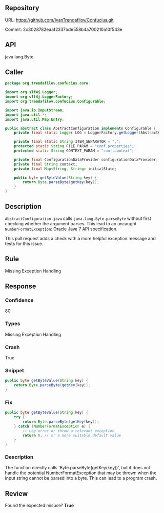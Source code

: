 ## Repository

URL: https://github.com/IvanTrendafilov/Confucius.git

Commit: 2c3028782eaaf2337bde558b4a700210a10f543e

## API

java.lang.Byte

## Caller

```java
package org.trendafilov.confucius.core;

import org.slf4j.Logger;
import org.slf4j.LoggerFactory;
import org.trendafilov.confucius.Configurable;

import java.io.InputStream;
import java.util.*;
import java.util.Map.Entry;

public abstract class AbstractConfiguration implements Configurable {
	private final static Logger LOG = LoggerFactory.getLogger(AbstractConfiguration.class);

	private final static String ITEM_SEPARATOR = ",";
	protected static String FILE_PARAM = "conf.properties";
	protected static String CONTEXT_PARAM = "conf.context";

	private final ConfigurationDataProvider configurationDataProvider;
	private final String context;
	private final Map<String, String> initialState;

	public byte getByteValue(String key) {
		return Byte.parseByte(getKey(key));
	}
}

```

## Description

`AbstractConfiguration.java` calls `java.lang.Byte.parseByte` without first checking whether the argument parses.
This lead to an uncaught `NumberFormatException`: [Oracle Java 7 API specification](http://docs.oracle.com/javase/7/docs/api/java/lang/Long.html#parseLong%28java.lang.String,%20int%29).

This pull request adds a check with a  more helpful exception message and tests for this issue.


## Rule

Missing Exception Handling

## Response

### Confidence

80

### Types

Missing Exception Handling

### Crash

True

### Snippet

```java
public byte getByteValue(String key) {
	return Byte.parseByte(getKey(key));
}
```

### Fix

```java
public byte getByteValue(String key) {
	try {
		return Byte.parseByte(getKey(key));
	} catch (NumberFormatException e) {
		// Log error or throw a relevant exception
		return 0; // or a more suitable default value
	}
}
```

### Description

The function directly calls 'Byte.parseByte(getKey(key))', but it does not handle the potential NumberFormatException that may be thrown when the input string cannot be parsed into a byte. This can lead to a program crash.

## Review

Found the expected misuse? **True**

